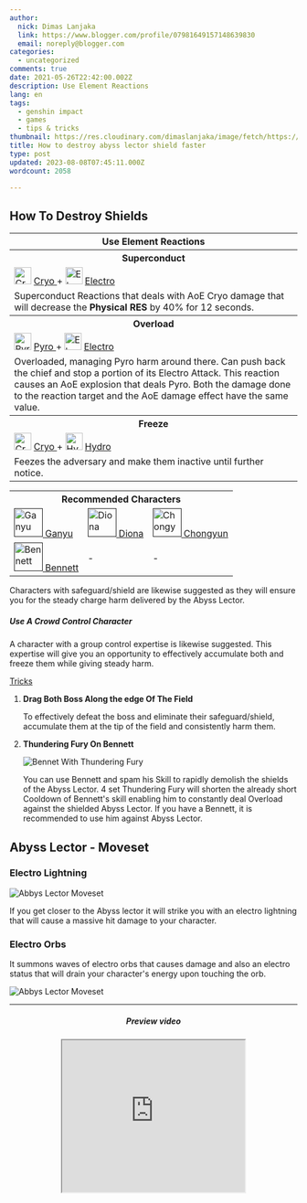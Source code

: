 ```yaml
---
author:
  nick: Dimas Lanjaka
  link: https://www.blogger.com/profile/07981649157148639830
  email: noreply@blogger.com
categories:
  - uncategorized
comments: true
date: 2021-05-26T22:42:00.002Z
description: Use Element Reactions
lang: en
tags:
  - genshin impact
  - games
  - tips & tricks
thumbnail: https://res.cloudinary.com/dimaslanjaka/image/fetch/https://s3.us-east-1.amazonaws.com/gamewith-en/article_tools%2Fgenshin-impact%2Fgacha%2Fcryo_icon.png
title: How to destroy abyss lector shield faster
type: post
updated: 2023-08-08T07:45:11.000Z
wordcount: 2058

---
```


<section id="bootstrap-wrapper" class="carticle">    <h2>How To Destroy Shields</h2>    <div id="elemental" class="mb-2">        <table>            <tbody>                <tr>                    <th colspan="3">Use Element Reactions</th>                </tr>                <tr>                    <th>Superconduct</th>                </tr>                <tr>                    <td>                        <img src="https://res.cloudinary.com/dimaslanjaka/image/fetch/https://s3.us-east-1.amazonaws.com/gamewith-en/article_tools%2Fgenshin-impact%2Fgacha%2Fcryo_icon.png" width="30px" height="30px" alt="Cryo">                        <a href=""> Cryo </a>                        +                         <img src="https://res.cloudinary.com/dimaslanjaka/image/fetch/https://s3.us-east-1.amazonaws.com/gamewith-en/article_tools%2Fgenshin-impact%2Fgacha%2Felectro_icon.png" width="30px" height="30px" alt="Electro">                        <a href=""> Electro </a>                    </td>                </tr>                <tr>                    <td>                        Superconduct Reactions that deals with AoE Cryo damage that will decrease the <b>Physical RES</b> by 40% for 12 seconds.                     </td>                </tr>                <tr>                    <th>Overload</th>                </tr>                <tr>                    <td>                        <img src="https://res.cloudinary.com/dimaslanjaka/image/fetch/https://s3.us-east-1.amazonaws.com/gamewith-en/article_tools%2Fgenshin-impact%2Fgacha%2Fpyro_icon.png" width="30px" height="30px" alt="Pyro">                        <a href=""> Pyro </a>                        +                         <img src="https://res.cloudinary.com/dimaslanjaka/image/fetch/https://s3.us-east-1.amazonaws.com/gamewith-en/article_tools%2Fgenshin-impact%2Fgacha%2Felectro_icon.png" width="30px" height="30px" alt="Electro">                        <a href=""> Electro </a>                    </td>                </tr>                <tr>                    <td>                        Overloaded, managing Pyro harm around there. Can push back the chief and stop a portion of its Electro Attack.                         <span alt="Overload" title="Overload">This reaction</span> causes an AoE explosion that deals Pyro. Both the damage done to the reaction target and the AoE damage effect have the same value.                     </td>                </tr>                <tr>                    <th>Freeze</th>                </tr>                <tr>                    <td>                        <img src="https://res.cloudinary.com/dimaslanjaka/image/fetch/https://s3.us-east-1.amazonaws.com/gamewith-en/article_tools%2Fgenshin-impact%2Fgacha%2Fcryo_icon.png" width="30px" height="30px" alt="Cryo">                        <a href=""> Cryo </a>                        +                         <img src="https://res.cloudinary.com/dimaslanjaka/image/fetch/https://s3.us-east-1.amazonaws.com/gamewith-en/article_tools%2Fgenshin-impact%2Fgacha%2Fhydro_icon.png" width="30px" height="30px" alt="Hydro">                        <a href=""> Hydro </a>                    </td>                </tr>                <tr>                    <td>Feezes the adversary and make them inactive until further notice.</td>                </tr>            </tbody>        </table>    </div>     <div id="char" class="mb-2">        <div>            <table>                <tbody>                    <tr>                        <th colspan="3">Recommended Characters</th>                    </tr>                    <tr>                        <td>                            <a href="">                                <img src="https://res.cloudinary.com/dimaslanjaka/image/fetch/https://gamewith-en.akamaized.net/article_tools/genshin-impact/gacha/chara_32.png" width="50px" height="50px" alt="Ganyu">                                Ganyu                             </a>                        </td>                        <td>                            <a href="">                                <img src="https://res.cloudinary.com/dimaslanjaka/image/fetch/https://gamewith-en.akamaized.net/article_tools/genshin-impact/gacha/chara_29.png" width="50px" height="50px" alt="Diona">                                Diona                             </a>                        </td>                        <td>                            <a href="">                                <img src="https://res.cloudinary.com/dimaslanjaka/image/fetch/https://gamewith-en.akamaized.net/article_tools/genshin-impact/gacha/chara_20.png" width="50px" height="50px" alt="Chongyun">                                Chongyun                             </a>                        </td>                    </tr>                    <tr>                        <td>                            <a href="">                                <img src="https://res.cloudinary.com/dimaslanjaka/image/fetch/https://gamewith-en.akamaized.net/article_tools/genshin-impact/gacha/chara_10.png" width="50px" height="50px" alt="Bennett">                                Bennett                             </a>                        </td>                        <td>-</td>                        <td>-</td>                    </tr>                </tbody>            </table>        </div>        <p>            Characters with safeguard/shield are likewise suggested as they will ensure you for the steady charge harm             delivered by the Abyss Lector.         </p>        <h5>Use A Crowd Control Character</h5>        <p>            A character with a group control expertise is likewise suggested. This expertise will give you an             opportunity to effectively accumulate both and freeze them while giving steady harm.         </p>    </div>     <div id="additional">        <a href="" class="text-center">Tricks</a>        <ol>            <li>                <b>Drag Both Boss Along the edge Of The Field</b>                <p>                    To effectively defeat the boss and eliminate their safeguard/shield, accumulate them at the tip of the field and consistently harm them.                 </p>            </li>             <li>                <b>Thundering Fury On Bennett</b>                <p>                    </p><div class="text-center"><img src="https://res.cloudinary.com/dimaslanjaka/image/fetch/https://gamewith-en.akamaized.net/img/45d09bbd6d9a368aa2aa6064f13034c4.jpg" alt="Bennet With Thundering Fury"></div>                    <p>You can use Bennett and spam his Skill to rapidly demolish the shields of the Abyss Lector. 4 set Thundering Fury will shorten the already short Cooldown of Bennett's skill enabling him to constantly deal Overload against the shielded Abyss Lector. If you have a Bennett, it is recommended to use him against Abyss Lector.</p>                <p></p>            </li>        </ol>    </div>     <div id="lector-moveset">        <h2 id="2">            Abyss Lector - Moveset         </h2>        <h3>            Electro Lightning         </h3>        <div>            <div class="text-center">                <img src="https://res.cloudinary.com/dimaslanjaka/image/fetch/https://gamewith-en.akamaized.net/img/1173cad3a22f835855fd8bc2802cf45d.jpg" alt="Abbys Lector Moveset">            </div>        </div>        <p>            If you get closer to the Abyss lector it will strike you with an electro             lightning that will cause a massive hit damage to your character.         </p>        <h3>            Electro Orbs         </h3>        <p>            It summons waves of electro orbs that causes damage and also an electro             status that will drain your character's energy upon touching the orb.         </p>        <div>            <div class="text-center">                <img src="https://res.cloudinary.com/dimaslanjaka/image/fetch/https://gamewith-en.akamaized.net/img/ab037911512d999a009aa58426a5234b.jpg" alt="Abbys Lector Moveset">            </div>        </div>    </div>     <hr>     <div id="preview" class="mt-4">        <div class="separator" style="clear: both; text-align: center">            <h5 class="text-center">Preview video</h5>            <iframe class="BLOG_video_class" allowfullscreen="" youtube-src-id="8IV6dAgapb4" width="320" height="266" src="https://www.youtube.com/embed/8IV6dAgapb4"></iframe>        </div>    </div></section> <link rel="stylesheet" href="https://raw.githack.com/dimaslanjaka/Web-Manajemen/master/css/bootstrap-4.5-wrapper.css">